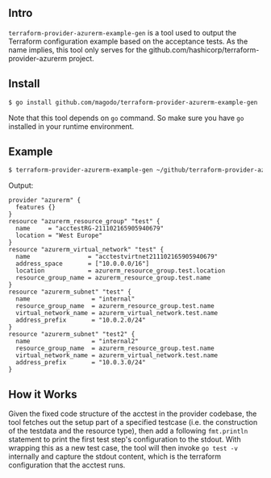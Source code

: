 ## Intro

`terraform-provider-azurerm-example-gen` is a tool used to output the Terraform configuration example based on the acceptance tests. As the name implies, this tool only serves for the github.com/hashicorp/terraform-provider-azurerm project.

## Install

```bash
$ go install github.com/magodo/terraform-provider-azurerm-example-gen
```

Note that this tool depends on `go` command. So make sure you have `go` installed in your runtime environment.

## Example

```bash
$ terraform-provider-azurerm-example-gen ~/github/terraform-provider-azurerm ./internal/services/network TestAccSubnet_basic
```

Output:

```hcl
provider "azurerm" {
  features {}
}
resource "azurerm_resource_group" "test" {
  name     = "acctestRG-211102165905940679"
  location = "West Europe"
}
resource "azurerm_virtual_network" "test" {
  name                = "acctestvirtnet211102165905940679"
  address_space       = ["10.0.0.0/16"]
  location            = azurerm_resource_group.test.location
  resource_group_name = azurerm_resource_group.test.name
}
resource "azurerm_subnet" "test" {
  name                 = "internal"
  resource_group_name  = azurerm_resource_group.test.name
  virtual_network_name = azurerm_virtual_network.test.name
  address_prefix       = "10.0.2.0/24"
}
resource "azurerm_subnet" "test2" {
  name                 = "internal2"
  resource_group_name  = azurerm_resource_group.test.name
  virtual_network_name = azurerm_virtual_network.test.name
  address_prefix       = "10.0.3.0/24"
}
```

## How it Works

Given the fixed code structure of the acctest in the provider codebase, the tool fetches out the setup part of a specified testcase (i.e. the construction of the testdata and the resource type), then add a following `fmt.println` statement to print the first test step's configuration to the stdout. With wrapping this as a new test case, the tool will then invoke `go test -v` internally and capture the stdout content, which is the terraform configuration that the acctest runs.
